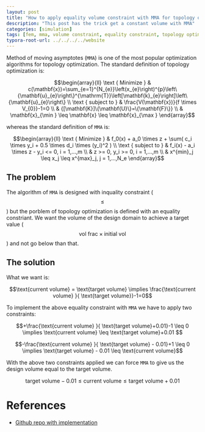 ```yaml
---
layout: post
title: "How to apply equality volume constraint with MMA for topology optimisation"
description: "This post has the trick get a constant volume with MMA"
categories: [simulation]
tags: [fem, mma, volume constraint, equality constraint, topology optimization]
typora-root-url: ../../../../website
---
```


Method of moving asymptotes (`MMA`) is one of the most popular optimization algorithms for topology optimization. The standard definition of  topology optimization is:

$$\begin{array}{ll}
\text { Minimize } & c(\mathbf{x})=\sum_{e=1}^{N_{e}}\left(x_{e}\right)^{p}\left\{\mathbf{u}_{e}\right\}^{\mathrm{T}}\left[\mathbf{k}_{e}\right]\left\{\mathbf{u}_{e}\right\} \\
\text { subject to } & \frac{V(\mathbf{x})}{f \times V_{0}}-1=0 \\
& {[\mathbf{K}]\{\mathbf{U}\}=\{\mathbf{F}\}} \\
& \mathbf{x}_{\min } \leq \mathbf{x} \leq \mathbf{x}_{\max }
\end{array}$$

whereas the standard definition of `MMA` is:

$$\begin{array}{ll}
\text { Minimize } & f_0(x) + a_0 \times z + \sum( c_i \times y_i + 0.5 \times d_i \times (y_i)^2 ) \\
\text { subject to } & f_i(x) - a_i \times z - y_i <= 0,  i = 1,...,m \\
& z >= 0,   y_i >= 0,         i = 1,...,m \\
&  x^{min}_j \leq x_j \leq x^{max}_j,    j = 1,...,N_e
\end{array}$$

## The problem

The algorithm of `MMA` is designed with inquality constraint ($$\leq$$) but the porblem of topology optimization is defined with an equality constriant. We want the volume of the design domain to achieve a target value ($$\text{vol frac}\times \text{initial vol}$$) and not go below than that. 

## The solution

What we want is:

$$\text{current volume} = \text{target volume} \implies \frac{\text{current volume} }{ \text{target volume}}-1=0$$

To implement the above equality constraint with `MMA` we have to apply two constraints:

$$+\frac{\text{current volume} }{ \text{target volume}+0.01}-1 \leq 0 \implies \text{current volume} \leq \text{target volume}+0.01  $$

$$-\frac{\text{current volume} }{ \text{target volume} - 0.01}+1 \leq 0 \implies \text{target volume} - 0.01 \leq \text{current volume}$$

With the above two constraints applied we can force `MMA` to give us the design volume equal to the target volume.

$$\text{target volume} - 0.01 \leq \text{current volume}\leq \text{target volume}+0.01$$

# References

- [Github repo with implementation](https://github.com/iitrabhi/topopt2d_MMA)

